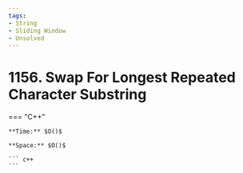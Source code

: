 ```yaml
---
tags:
- String
- Sliding Window
- Unsolved
---
```



# 1156. Swap For Longest Repeated Character Substring

=== "C++"

    **Time:** $O()$

    **Space:** $O()$

    ``` c++
    ```